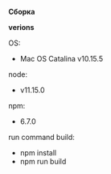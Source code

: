 **Сборка**

**verions**

OS:
- Mac OS Catalina v10.15.5

node:
- v11.15.0

npm:
- 6.7.0

run command build:
- npm install
- npm run build
